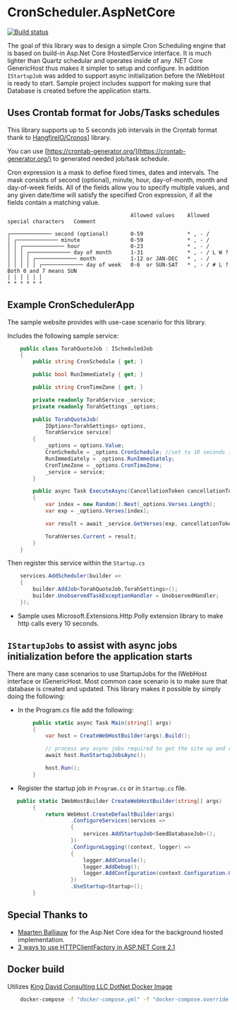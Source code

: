 # CronScheduler.AspNetCore 
[![Build status](https://ci.appveyor.com/api/projects/status/wrme1wr6kgjp3a0o?svg=true)](https://ci.appveyor.com/project/kdcllc/cronscheduler-aspnetcore)

The goal of this library was to design a simple Cron Scheduling engine that is based on build-in Asp.Net Core  IHostedService interface.
It is much lighter than Quartz schedular and operates inside of any .NET Core GenericHost thus makes it simpler to setup and configure.
In addition `IStartupJob` was added to support async initialization before the IWebHost is ready to start. Sample project includes support for
making sure that Database is created before the application starts.

## Uses Crontab format for Jobs/Tasks schedules
This library supports up to 5 seconds job intervals in the Crontab format thank to [HangfireIO/Cronos](https://github.com/HangfireIO/Cronos)] library.

You can use [https://crontab-generator.org/](https://crontab-generator.org/) to generated needed job/task schedule.

Cron expression is a mask to define fixed times, dates and intervals. The mask consists of second (optional), minute, hour, day-of-month, month and day-of-week fields. All of the fields allow you to specify multiple values, and any given date/time will satisfy the specified Cron expression, if all the fields contain a matching value.

                                           Allowed values    Allowed special characters   Comment

    ┌───────────── second (optional)       0-59              * , - /                      
    │ ┌───────────── minute                0-59              * , - /                      
    │ │ ┌───────────── hour                0-23              * , - /                      
    │ │ │ ┌───────────── day of month      1-31              * , - / L W ?                
    │ │ │ │ ┌───────────── month           1-12 or JAN-DEC   * , - /                      
    │ │ │ │ │ ┌───────────── day of week   0-6  or SUN-SAT   * , - / # L ?                Both 0 and 7 means SUN
    │ │ │ │ │ │
    * * * * * *

## Example CronSchedulerApp
The sample website provides with use-case scenario for this library.

Includes the following sample service:
```csharp
    public class TorahQuoteJob : IScheduledJob
    {
        public string CronSchedule { get; }

        public bool RunImmediately { get; }

        public string CronTimeZone { get; }

        private readonly TorahService _service;
        private readonly TorahSettings _options;

        public TorahQuoteJob(
            IOptions<TorahSettings> options,
            TorahService service)
        {
            _options = options.Value;
            CronSchedule = _options.CronSchedule; //set to 10 seconds in appsettings.json
            RunImmediately = _options.RunImmediately;
            CronTimeZone = _options.CronTimeZone;
            _service = service;
        }

        public async Task ExecuteAsync(CancellationToken cancellationToken)
        {
            var index = new Random().Next(_options.Verses.Length);
            var exp = _options.Verses[index];

            var result = await _service.GetVerses(exp, cancellationToken);

            TorahVerses.Current = result;
        }
    }
```

Then register this service within the `Startup.cs`
```csharp
    services.AddScheduler(builder =>
    {
        builder.AddJob<TorahQuoteJob,TorahSettings>();
        builder.UnobservedTaskExceptionHandler = UnobservedHandler;
    });
```

- Sample uses Microsoft.Extensions.Http.Polly extension library to make http calls every 10 seconds.

## `IStartupJobs` to assist with async jobs initialization before the application starts

There are many case scenarios to use StartupJobs for the IWebHost interface or IGenericHost. Most common case scenario is to make sure that database is created and updated.
This library makes it possible by simply doing the following:

- In the Program.cs file add the following:

```csharp
        public static async Task Main(string[] args)
        {
            var host = CreateWebHostBuilder(args).Build();

            // process any async jobs required to get the site up and running
            await host.RunStartupJobsAync();

            host.Run();
        }
```

- Register the startup job in `Program.cs` or in `Startup.cs` file.

```csharp
   public static IWebHostBuilder CreateWebHostBuilder(string[] args)
        {
            return WebHost.CreateDefaultBuilder(args)
                    .ConfigureServices(services =>
                    {
                        services.AddStartupJob<SeedDatabaseJob>();
                    })
                    .ConfigureLogging((context, logger) =>
                    {
                        logger.AddConsole();
                        logger.AddDebug();
                        logger.AddConfiguration(context.Configuration.GetSection("Logging"));
                    })
                    .UseStartup<Startup>();
        }
```

## Special Thanks to
- [Maarten Balliauw](https://blog.maartenballiauw.be/post/2017/08/01/building-a-scheduled-cache-updater-in-aspnet-core-2.html) for the Asp.Net Core idea for the background hosted implementation.
- [3 ways to use HTTPClientFactory in ASP.NET Core 2.1](http://www.talkingdotnet.com/3-ways-to-use-httpclientfactory-in-asp-net-core-2-1/)

## Docker build
Utilizes [King David Consulting LLC DotNet Docker Image](https://github.com/kdcllc/docker/tree/master/dotnet)

```bash
    docker-compose -f "docker-compose.yml" -f "docker-compose.override.yml" up -d --build
```
